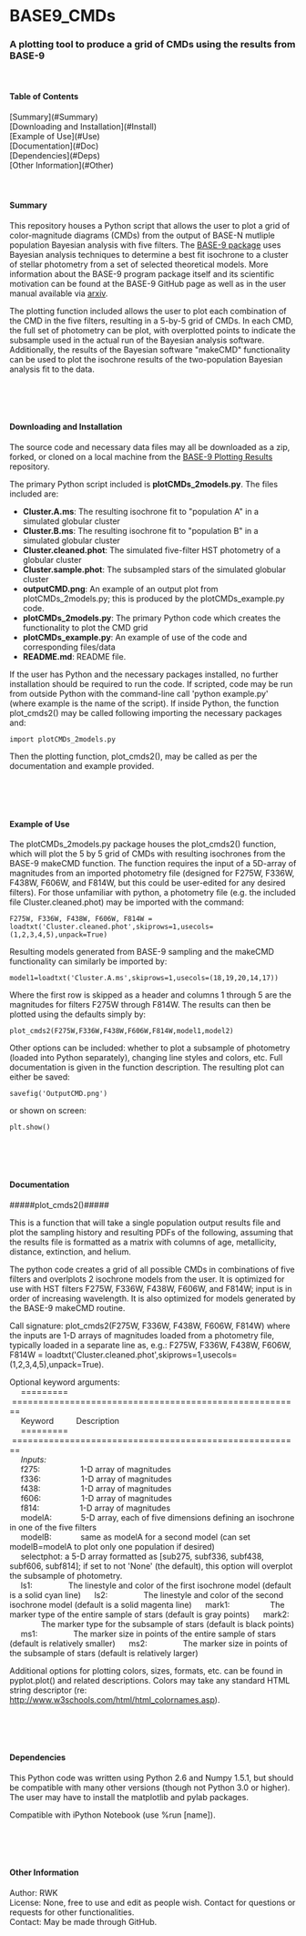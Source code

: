 BASE9_CMDs
================================

<h3>A plotting tool to produce a grid of CMDs using the results from BASE-9</h3>

<br />

<h4>Table of Contents</h4>
[Summary](#Summary)<br />
[Downloading and Installation](#Install)<br />
[Example of Use](#Use)<br />
[Documentation](#Doc)<br />
[Dependencies](#Deps)<br />
[Other Information](#Other)<br />
<br /><br />


<a name="Summary"/>
<h4>Summary</h4>

This repository houses a Python script that allows the user to plot a grid of color-magnitude diagrams (CMDs) from the output of BASE-N mutliple population Bayesian analysis with five filters. The [BASE-9 package](https://github.com/argiopetech/BASE) uses Bayesian analysis techniques to determine a best fit isochrone to a cluster of stellar photometry from a set of selected theoretical models. More information about the BASE-9 program package itself and its scientific motivation can be found at the BASE-9 GitHub page as well as in the user manual available via [arxiv](http://adsabs.harvard.edu/abs/2014arXiv1411.3786V).

The plotting function included allows the user to plot each combination of the CMD in the five filters, resulting in a 5-by-5 grid of CMDs. In each CMD, the full set of photometry can be plot, with overplotted points to indicate the subsample used in the actual run of the Bayesian analysis software. Additionally, the results of the Bayesian software "makeCMD" functionality can be used to plot the isochrone results of the two-population Bayesian analysis fit to the data.


<br /> <br /><br />





<a name="Install"/>
<h4>Downloading and Installation</h4>

The source code and necessary data files may all be downloaded as a zip, forked, or cloned on a local machine from the [BASE-9 Plotting Results](https://github.com/rwk506/BASE9_CMDs) repository.

The primary Python script included is **plotCMDs_2models.py**. The files included are:
- **Cluster.A.ms**: The resulting isochrone fit to "population A" in a simulated globular cluster
- **Cluster.B.ms**: The resulting isochrone fit to "population B" in a simulated globular cluster
- **Cluster.cleaned.phot**: The simulated five-filter HST photometry of a globular cluster 
- **Cluster.sample.phot**: The subsampled stars of the simulated globular cluster
- **outputCMD.png**: An example of an output plot from plotCMDs\_2models.py; this is produced by the plotCMDs\_example.py code.
- **plotCMDs_2models.py**: The primary Python code which creates the functionality to plot the CMD grid
- **plotCMDs_example.py**: An example of use of the code and corresponding files/data
- **README.md**: README file.

If the user has Python and the necessary packages installed, no further installation should be required to run the code. If scripted, code may be run from outside Python with the command-line call 'python example.py' (where example is the name of the script). If inside Python, the function plot\_cmds2() may be called following importing the necessary packages and:

    import plotCMDs_2models.py

Then the plotting function, plot\_cmds2(), may be called as per the documentation and example provided.



<br /> <br /><br />

<a name="Use"/>
<h4>Example of Use</h4>

The plotCMDs\_2models.py package houses the plot\_cmds2() function, which will plot the 5 by 5 grid of CMDs with resulting isochrones from the BASE-9 makeCMD function. The function requires the input of a 5D-array of magnitudes from an imported photometry file (designed for F275W, F336W, F438W, F606W, and F814W, but this could be user-edited for any desired filters). For those unfamiliar with python, a photometry file (e.g. the included file Cluster.cleaned.phot) may be imported with the command:

    F275W, F336W, F438W, F606W, F814W = loadtxt('Cluster.cleaned.phot',skiprows=1,usecols=(1,2,3,4,5),unpack=True)

Resulting models generated from BASE-9 sampling and the makeCMD functionality can similarly be imported by:

    model1=loadtxt('Cluster.A.ms',skiprows=1,usecols=(18,19,20,14,17))


Where the first row is skipped as a header and columns 1 through 5 are the magnitudes for filters F275W through F814W. The results can then be plotted using the defaults simply by:

    plot_cmds2(F275W,F336W,F438W,F606W,F814W,model1,model2)

Other options can be included: whether to plot a subsample of photometry (loaded into Python separately), changing line styles and colors, etc. Full documentation is given in the function description. The resulting plot can either be saved:

    savefig('OutputCMD.png')

or shown on screen:

    plt.show()


<br /> <br /><br />






<a name="Doc"/>
<h4>Documentation</h4>

#####plot_cmds2()#####

This is a function that will take a single population output results file and plot the sampling history and resulting PDFs of the following, assuming that the results file is formatted as a matrix with columns of age, metallicity, distance, extinction, and helium. 

The python code creates a grid of all possible CMDs in combinations of five filters and overlplots 2 isochrone models from the user. It is optimized for use with HST filters F275W, F336W, F438W, F606W, and F814W; input is in order of increasing wavelength. It is also optimized for models generated by the BASE-9 makeCMD routine.

Call signature: plot_cmds2(F275W, F336W, F438W, F606W, F814W)
where the inputs are 1-D arrays of magnitudes loaded from a photometry file, typically loaded in a separate line as, e.g.: F275W, F336W, F438W, F606W, F814W = loadtxt('Cluster.cleaned.phot',skiprows=1,usecols=(1,2,3,4,5),unpack=True).

Optional keyword arguments:<br/>
&nbsp; &nbsp; &nbsp;=========&nbsp; &nbsp; &nbsp;=======================================================<br/>
&nbsp; &nbsp; &nbsp;Keyword&nbsp; &nbsp; &nbsp;&nbsp; &nbsp; &nbsp;Description<br/>
&nbsp; &nbsp; &nbsp;=========&nbsp; &nbsp; &nbsp;=======================================================<br/>
&nbsp; &nbsp; &nbsp;*Inputs:*<br/>
&nbsp; &nbsp; &nbsp;f275:&nbsp; &nbsp; &nbsp;&nbsp; &nbsp; &nbsp;&nbsp; &nbsp; &nbsp;&nbsp; &nbsp;1-D array of magnitudes<br/>
&nbsp; &nbsp; &nbsp;f336:&nbsp; &nbsp; &nbsp;&nbsp; &nbsp; &nbsp;&nbsp; &nbsp; &nbsp;&nbsp; &nbsp;1-D array of magnitudes<br/>
&nbsp; &nbsp; &nbsp;f438:&nbsp; &nbsp; &nbsp;&nbsp; &nbsp; &nbsp;&nbsp; &nbsp; &nbsp;&nbsp; &nbsp;1-D array of magnitudes<br/>
&nbsp; &nbsp; &nbsp;f606:&nbsp; &nbsp; &nbsp;&nbsp; &nbsp; &nbsp;&nbsp; &nbsp; &nbsp;&nbsp; &nbsp;1-D array of magnitudes<br/>
&nbsp; &nbsp; &nbsp;f814:&nbsp; &nbsp; &nbsp;&nbsp; &nbsp; &nbsp;&nbsp; &nbsp; &nbsp;&nbsp; &nbsp;1-D array of magnitudes<br/>
&nbsp; &nbsp; &nbsp;modelA:&nbsp; &nbsp; &nbsp;&nbsp; &nbsp; &nbsp;&nbsp; &nbsp;5-D array, each of five dimensions defining an isochrone in one of the five filters<br/>
&nbsp; &nbsp; &nbsp;modelB:&nbsp; &nbsp; &nbsp;&nbsp; &nbsp; &nbsp;&nbsp; &nbsp;same as modelA for a second model (can set modelB=modelA to plot only one population if desired)<br/>
&nbsp; &nbsp; &nbsp;selectphot:  a 5-D array formatted as [sub275, subf336, subf438, subf606, subf814]; if set to not 'None' (the default), this option will overplot the subsample of photometry.<br/>
&nbsp; &nbsp; &nbsp;ls1:&nbsp; &nbsp; &nbsp;&nbsp; &nbsp; &nbsp;&nbsp; &nbsp; &nbsp;&nbsp;The linestyle and color of the first isochrone model (default is  a solid cyan line)
&nbsp; &nbsp; &nbsp;ls2:&nbsp; &nbsp; &nbsp;&nbsp; &nbsp; &nbsp;&nbsp; &nbsp; &nbsp;&nbsp;The linestyle and color of the second isochrone model (default is a solid magenta line)
&nbsp; &nbsp; &nbsp;mark1:&nbsp; &nbsp; &nbsp;&nbsp; &nbsp; &nbsp;&nbsp; &nbsp; &nbsp;&nbsp;&nbsp;&nbsp;The marker type of the entire sample of stars (default is gray points)
&nbsp; &nbsp; &nbsp;mark2:&nbsp; &nbsp; &nbsp;&nbsp; &nbsp; &nbsp;&nbsp; &nbsp; &nbsp;&nbsp;&nbsp;&nbsp;The marker type for the subsample of stars (default is  black points)
&nbsp; &nbsp; &nbsp;ms1:&nbsp; &nbsp; &nbsp;&nbsp; &nbsp; &nbsp;&nbsp; &nbsp; &nbsp;&nbsp;The marker size in points of the entire sample of stars (default is relatively smaller)
&nbsp; &nbsp; &nbsp;ms2:&nbsp; &nbsp; &nbsp;&nbsp; &nbsp; &nbsp;&nbsp; &nbsp; &nbsp;&nbsp;The marker size in points of the subsample of stars (default is relatively larger)

    

Additional options for plotting colors, sizes, formats, etc. can be found in pyplot.plot() and related descriptions. Colors may take any standard HTML string descriptor (re: http://www.w3schools.com/html/html_colornames.asp).







<br /> <br /><br />

<a name="Deps"/>
<h4>Dependencies</h4>

This Python code was written using Python 2.6 and Numpy 1.5.1, but should be compatible with many other versions (though not Python 3.0 or higher). The user may have to install the matplotlib and pylab packages.

Compatible with iPython Notebook (use %run [name]).




<br /> <br /><br />

<a name="Other"/>
<h4>Other Information</h4>

Author: RWK <br />
License: None, free to use and edit as people wish. Contact for questions or requests for other functionalities. <br />
Contact: May be made through GitHub. <br />


